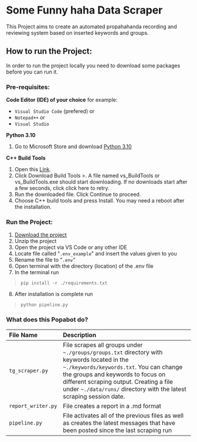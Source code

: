 # Some Funny haha Data Scraper
This Project aims to create an automated propahahanda recording and reviewing system based on inserted keywords and groups.

## How to run the Project:
In order to run the project locally you need to download some packages before you can run it.

### Pre-requisites: 
**Code Editor (IDE) of your choice** for example:
* `Visual Studio Code` (prefered)
or
* `Notepad++`
or 
* `Visual Studio`

**Python 3.10**
1. Go to Microsoft Store and download [Python 3.10](https://apps.microsoft.com/detail/9PJPW5LDXLZ5?hl=en-us&gl=EE&ocid=pdpshare)

**C++ Build Tools**
1. Open this [Link](https://visualstudio.microsoft.com/visual-cpp-build-tools/). 
2. Click Download Build Tools >. A file named vs_BuildTools or vs_BuildTools.exe should start downloading. If no downloads start after a few seconds, click click here to retry. 
3. Run the downloaded file. Click Continue to proceed. 
4. Choose C++ build tools and press Install. You may need a reboot after the installation. 


### Run the Project:

1. [Download the project](https://github.com/boitoy219/popabot/archive/refs/heads/main.zip) 
2. Unzip the project
3. Open the project via VS Code or any other IDE
4. Locate file called "`.env_example`" and insert the values given to you
5. Rename the file to "`.env`"
6. Open terminal with the directory (location) of the .env file
7. In the terminal run
> `pip install -r ./requirements.txt`
8. After installation is complete run 
> `python pipeline.py`

### What does this Popabot do?

| File Name  | Description                       |
| :-------- | :-------------------------------- |
| `tg_scraper.py` | File scrapes all groups under `~./groups/groups.txt` directory with keywords located in the `~./keywords/keywords.txt`. You can change the groups and keywords to focus on different scraping output. Creating a file under `~./data/runs/` directory with the latest scraping session date. |
| `report_writer.py` | File creates a report in a .md format |
| `pipeline.py` | File activates all of the previous files as well as creates the latest messages that have been posted since the last scraping run |
